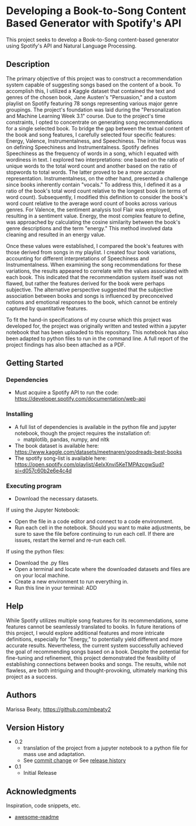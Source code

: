 # Developing a Book-to-Song Content Based Generator with Spotify's API

This project seeks to develop a Book-to-Song content-based generator using Spotify's API and Natural Language Processing.

## Description

The primary objective of this project was to construct a recommendation system capable of suggesting songs based on the content of a book. To accomplish this, I utilized a Kaggle dataset that contained the text and genres of the chosen book, Jane Austen's "Persuasion," and a custom playlist on Spotify featuring 78 songs representing various major genre groupings. The project's foundation was laid during the "Personalization and Machine Learning Week 3.1" course. Due to the project's time constraints, I opted to concentrate on generating song recommendations for a single selected book. To bridge the gap between the textual content of the book and song features, I carefully selected four specific features: Energy, Valence, Instrumentalness, and Speechiness. The initial focus was on defining Speechiness and Instrumentalness. Spotify defines Speechiness as the frequency of words in a song, which I equated with wordiness in text. I explored two interpretations: one based on the ratio of unique words to the total word count and another based on the ratio of stopwords to total words. The latter proved to be a more accurate representation. Instrumentalness, on the other hand, presented a challenge since books inherently contain "vocals." To address this, I defined it as a ratio of the book's total word count relative to the longest book (in terms of word count). Subsequently, I modified this definition to consider the book's word count relative to the average word count of books across various genres. For Valence, the sentiment analysis tool Flair was employed, resulting in a sentiment value. Energy, the most complex feature to define, was approached by calculating the cosine similarity between the book's genre descriptions and the term "energy." This method involved data cleaning and resulted in an energy value.

Once these values were established, I compared the book's features with those derived from songs in my playlist. I created four book variations, accounting for different interpretations of Speechiness and Instrumentalness. When examining the song recommendations for these variations, the results appeared to correlate with the values associated with each book. This indicated that the recommendation system itself was not flawed, but rather the features derived for the book were perhaps subjective. The alternative perspective suggested that the subjective association between books and songs is influenced by preconceived notions and emotional responses to the book, which cannot be entirely captured by quantitative features.

To fit the hand-in specifications of my course which this project was developed for, the project was originally written and tested within a jupyter notebook that has been uploaded to this repository. This notebook has also been adapted to python files to run in the command line. A full report of the project findings has also been attached as a PDF.

## Getting Started

### Dependencies

*  Must acquire a Spotify API to run the code: https://developer.spotify.com/documentation/web-api

### Installing

* A full list of dependencies is available in the python file and jupyter notebook, though the project requires the installation of:
     * matplotlib, pandas, numpy, and nltk
* The book dataset is available here: https://www.kaggle.com/datasets/meetnaren/goodreads-best-books
* The spotify song-list is available here: https://open.spotify.com/playlist/4eIxXnvi5KeTMPAzcgwSud?si=d057c60b2e6e4c4d

### Executing program

* Download the necessary datasets. 

If using the Jupyter Notebook:
* Open the file in a code editor and connect to a code environment.
* Run each cell in the notebook. Should you want to make adjustments, be sure to save the file before continuing to run each cell. If there are issues, restart the kernel and re-run each cell.

If using the python files:
* Download the .py files
* Open a terminal and locate where the downloaded datasets and files are on your local machine.
* Create a new environment to run everything in.
* Run this line in your terminal: ADD

## Help

While Spotify utilizes multiple song features for its recommendations, some features cannot be seamlessly translated to books. In future iterations of this project, I would explore additional features and more intricate definitions, especially for "Energy," to potentially yield different and more accurate results. Nevertheless, the current system successfully achieved the goal of recommending songs based on a book. Despite the potential for fine-tuning and refinement, this project demonstrated the feasibility of establishing connections between books and songs. The results, while not flawless, are both intriguing and thought-provoking, ultimately marking this project as a success.

## Authors

Marissa Beaty, https://github.com/mbeaty2

## Version History

* 0.2
    * translation of the project from a jupyter notebook to a python file for mass use and adaptation.
    * See [commit change]() or See [release history]()
* 0.1
    * Initial Release

## Acknowledgments

Inspiration, code snippets, etc.
* [awesome-readme](https://github.com/matiassingers/awesome-readme)
